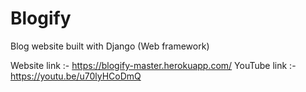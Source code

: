 # Blogify
Blog website built with Django (Web framework)

Website link :- https://blogify-master.herokuapp.com/ 
YouTube link :- https://youtu.be/u70lyHCoDmQ


